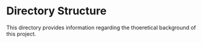 # Directory Structure

This directory provides information regarding the thoeretical background of this project. 